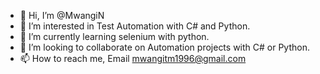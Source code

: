 - 👋 Hi, I’m @MwangiN
- 👀 I’m interested in Test Automation with C# and Python.
- 🌱 I’m currently learning selenium with python.
- 💞️ I’m looking to collaborate on Automation projects with C# or Python.
- 📫 How to reach me, Email mwangitm1996@gmail.com

<!---
MwangiN/MwangiN is a ✨ special ✨ repository because its `README.md` (this file) appears on your GitHub profile.
You can click the Preview link to take a look at your changes.
--->
